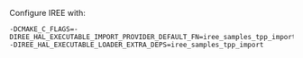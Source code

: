 Configure IREE with:

```
-DCMAKE_C_FLAGS=-DIREE_HAL_EXECUTABLE_IMPORT_PROVIDER_DEFAULT_FN=iree_samples_tpp_import_provider
-DIREE_HAL_EXECUTABLE_LOADER_EXTRA_DEPS=iree_samples_tpp_import
```

